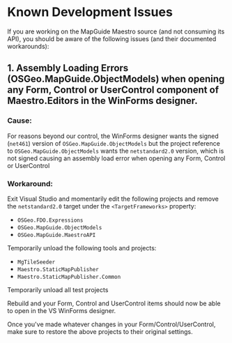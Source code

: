 Known Development Issues
========================

If you are working on the MapGuide Maestro source (and not consuming its API), you should be aware of the following issues (and their documented workarounds):

## 1. Assembly Loading Errors (OSGeo.MapGuide.ObjectModels) when opening any Form, Control or UserControl component of Maestro.Editors in the WinForms designer.

### Cause: 

For reasons beyond our control, the WinForms designer wants the signed (`net461`) version of `OSGeo.MapGuide.ObjectModels` but the project reference to `OSGeo.MapGuide.ObjectModels` wants the `netstandard2.0` version, which is not signed causing an assembly load error when opening any Form, Control or UserControl

### Workaround: 

Exit Visual Studio and momentarily edit the following projects and remove the `netstandard2.0` target under the `<TargetFrameworks>` property:

 * `OSGeo.FDO.Expressions`
 * `OSGeo.MapGuide.ObjectModels`
 * `OSGeo.MapGuide.MaestroAPI`

Temporarily unload the following tools and projects:

 * `MgTileSeeder`
 * `Maestro.StaticMapPublisher`
 * `Maestro.StaticMapPublisher.Common`

Temporarily unload all test projects

Rebuild and your Form, Control and UserControl items should now be able to open in the VS WinForms designer.

Once you've made whatever changes in your Form/Control/UserControl, make sure to restore the above projects to their original settings.